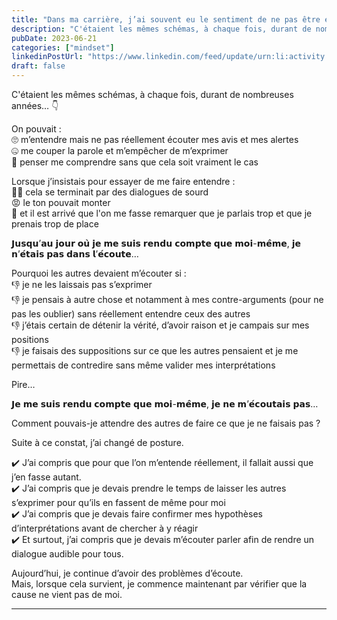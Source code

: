 ```yaml
---
title: "Dans ma carrière, j’ai souvent eu le sentiment de ne pas être écouté."
description: "C'étaient les mêmes schémas, à chaque fois, durant de nombreuses années… 👇"
pubDate: 2023-06-21
categories: ["mindset"]
linkedinPostUrl: "https://www.linkedin.com/feed/update/urn:li:activity:7077155685397876736/"
draft: false
---
```


C'étaient les mêmes schémas, à chaque fois, durant de nombreuses années… 👇

On pouvait :  
🙄 m’entendre mais ne pas réellement écouter mes avis et mes alertes  
🤐 me couper la parole et m’empêcher de m’exprimer  
🤔 penser me comprendre sans que cela soit vraiment le cas

Lorsque j’insistais pour essayer de me faire entendre :  
😵‍💫 cela se terminait par des dialogues de sourd  
😡 le ton pouvait monter  
🤫 et il est arrivé que l'on me fasse remarquer que je parlais trop et que je prenais trop de place

𝗝𝘂𝘀𝗾𝘂’𝗮𝘂 𝗷𝗼𝘂𝗿 𝗼𝘂̀ 𝗷𝗲 𝗺𝗲 𝘀𝘂𝗶𝘀 𝗿𝗲𝗻𝗱𝘂 𝗰𝗼𝗺𝗽𝘁𝗲 𝗾𝘂𝗲 𝗺𝗼𝗶-𝗺𝗲̂𝗺𝗲, 𝗷𝗲 𝗻’𝗲́𝘁𝗮𝗶𝘀 𝗽𝗮𝘀 𝗱𝗮𝗻𝘀 𝗹’𝗲́𝗰𝗼𝘂𝘁𝗲…

Pourquoi les autres devaient m’écouter si :  
👎 je ne les laissais pas s’exprimer  
👎 je pensais à autre chose et notamment à mes contre-arguments (pour ne pas les oublier) sans réellement entendre ceux des autres  
👎 j’étais certain de détenir la vérité, d’avoir raison et je campais sur mes positions  
👎 je faisais des suppositions sur ce que les autres pensaient et je me permettais de contredire sans même valider mes interprétations  

Pire…

𝗝𝗲 𝗺𝗲 𝘀𝘂𝗶𝘀 𝗿𝗲𝗻𝗱𝘂 𝗰𝗼𝗺𝗽𝘁𝗲 𝗾𝘂𝗲 𝗺𝗼𝗶-𝗺𝗲̂𝗺𝗲, 𝗷𝗲 𝗻𝗲 𝗺’𝗲́𝗰𝗼𝘂𝘁𝗮𝗶𝘀 𝗽𝗮𝘀…

Comment pouvais-je attendre des autres de faire ce que je ne faisais pas ?

Suite à ce constat, j’ai changé de posture.

✔️ J’ai compris que pour que l’on m’entende réellement, il fallait aussi que j’en fasse autant.  
✔️ J’ai compris que je devais prendre le temps de laisser les autres s’exprimer pour qu’ils en fassent de même pour moi  
✔️ J’ai compris que je devais faire confirmer mes hypothèses d’interprétations avant de chercher à y réagir  
✔️ Et surtout, j’ai compris que je devais m’écouter parler afin de rendre un dialogue audible pour tous.

Aujourd’hui, je continue d’avoir des problèmes d’écoute.  
Mais, lorsque cela survient, je commence maintenant par vérifier que la cause ne vient pas de moi.

---